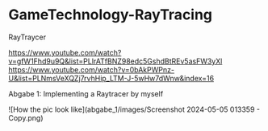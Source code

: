 # GameTechnology-RayTracing
RayTraycer

https://www.youtube.com/watch?v=gfW1Fhd9u9Q&list=PLlrATfBNZ98edc5GshdBtREv5asFW3yXl 
https://www.youtube.com/watch?v=0bAkPWPnz-U&list=PLNmsVeXQZj7rvhHip_LTM-J-5wHw7dWnw&index=16 

Abgabe 1: Implementing a Raytracer by myself

![How the pic look like](abgabe_1/images/Screenshot 2024-05-05 013359 - Copy.png)
